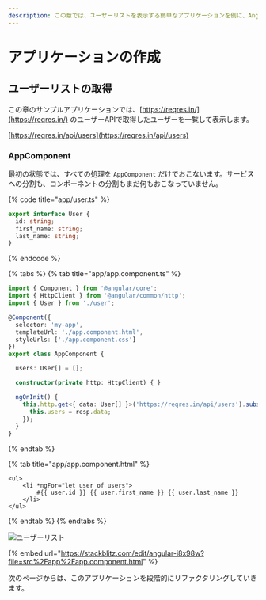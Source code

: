 ```yaml
---
description: この章では、ユーザーリストを表示する簡単なアプリケーションを例に、Angularアプリケーションの設計について考えていきます。
---
```


# アプリケーションの作成

## ユーザーリストの取得

この章のサンプルアプリケーションでは、[https://reqres.in/](https://reqres.in/) のユーザーAPIで取得したユーザーを一覧して表示します。

[https://reqres.in/api/users](https://reqres.in/api/users) 

### AppComponent

最初の状態では、すべての処理を `AppComponent` だけでおこないます。サービスへの分割も、コンポーネントの分割もまだ何もおこなっていません。

{% code title="app/user.ts" %}
```typescript
export interface User {
  id: string;
  first_name: string;
  last_name: string;
}
```
{% endcode %}

{% tabs %}
{% tab title="app/app.component.ts" %}
```typescript
import { Component } from '@angular/core';
import { HttpClient } from '@angular/common/http';
import { User } from './user';

@Component({
  selector: 'my-app',
  templateUrl: './app.component.html',
  styleUrls: ['./app.component.css']
})
export class AppComponent {

  users: User[] = [];

  constructor(private http: HttpClient) { }

  ngOnInit() {
    this.http.get<{ data: User[] }>('https://reqres.in/api/users').subscribe(resp => {
      this.users = resp.data;
    });
  }
}

```
{% endtab %}

{% tab title="app/app.component.html" %}
```markup
<ul>
	<li *ngFor="let user of users">
		#{{ user.id }} {{ user.first_name }} {{ user.last_name }}
	</li>
</ul>
```
{% endtab %}
{% endtabs %}

![&#x30E6;&#x30FC;&#x30B6;&#x30FC;&#x30EA;&#x30B9;&#x30C8;](../.gitbook/assets/image%20%288%29.png)

{% embed url="https://stackblitz.com/edit/angular-i8x98w?file=src%2Fapp%2Fapp.component.html" %}

次のページからは、このアプリケーションを段階的にリファクタリングしていきます。

